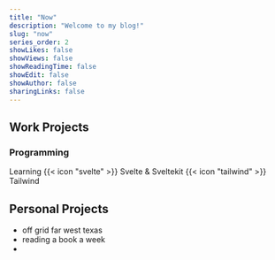 ```yaml
---
title: "Now"
description: "Welcome to my blog!"
slug: "now"
series_order: 2
showLikes: false
showViews: false
showReadingTime: false
showEdit: false
showAuthor: false
sharingLinks: false
---
```



## Work Projects

### Programming

Learning {{< icon "svelte" >}} Svelte & Sveltekit
{{< icon "tailwind" >}} Tailwind 


## Personal Projects

* off grid far west texas
* reading a book a week
* 



